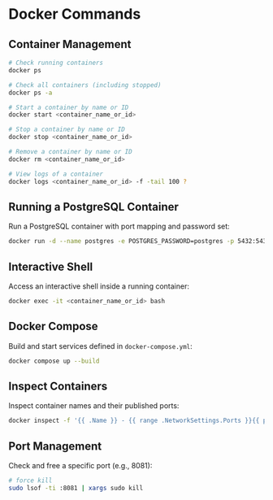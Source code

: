# Docker Commands

## Container Management

```bash
# Check running containers
docker ps

# Check all containers (including stopped)
docker ps -a

# Start a container by name or ID
docker start <container_name_or_id>

# Stop a container by name or ID
docker stop <container_name_or_id>

# Remove a container by name or ID
docker rm <container_name_or_id>

# View logs of a container
docker logs <container_name_or_id> -f -tail 100 ?
```

## Running a PostgreSQL Container

Run a PostgreSQL container with port mapping and password set:

```bash
docker run -d --name postgres -e POSTGRES_PASSWORD=postgres -p 5432:5432 postgres:latest
```

## Interactive Shell

Access an interactive shell inside a running container:

```bash
docker exec -it <container_name_or_id> bash
```

## Docker Compose

Build and start services defined in `docker-compose.yml`:

```bash
docker compose up --build
```

## Inspect Containers

Inspect container names and their published ports:

```bash
docker inspect -f '{{ .Name }} - {{ range .NetworkSettings.Ports }}{{ println . }}{{ end }}' $(docker ps -q)
```

## Port Management

Check and free a specific port (e.g., 8081):

```bash
# force kill
sudo lsof -ti :8081 | xargs sudo kill
```
